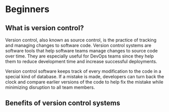 # Beginners

## What is version control?
Version control, also known as source control, is the practice of tracking and managing changes to software code. Version control systems are software tools that help software teams manage changes to source code over time. 
They are especially useful for DevOps teams since they help them to reduce development time and increase successful deployments.

Version control software keeps track of every modification to the code in a special kind of database. If a mistake is made, developers can turn back the clock and compare earlier versions of the code to help fix the mistake while minimizing disruption to all team members.

## Benefits of version control systems